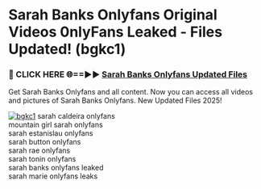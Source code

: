 # Sarah Banks Onlyfans Original Videos 0nlyFans Leaked - Files Updated! (bgkc1)

<h3>🔴 CLICK HERE 🌐==►► <a href="https://hideuri.com/03YgE1" rel="nofollow">Sarah Banks Onlyfans Updated Files</a></h3>

Get Sarah Banks Onlyfans and all content. Now you can access all videos and pictures of Sarah Banks Onlyfans. New Updated Files 2025!

[![bgkc1](https://i.imgur.com/NaUBvic.gif)](https://hideuri.com/03YgE1)
sarah caldeira onlyfans<br>
mountain girl sarah onlyfans<br>
sarah estanislau onlyfans<br>
sarah button onlyfans<br>
sarah rae onlyfans<br>
sarah tonin onlyfans<br>
sarah banks onlyfans leaked<br>
sarah marie onlyfans leaks